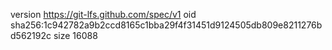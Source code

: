 version https://git-lfs.github.com/spec/v1
oid sha256:1c942782a9b2ccd8165c1bba29f4f31451d9124505db809e8211276bd562192c
size 16088
